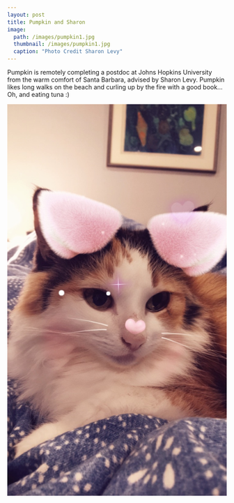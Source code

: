 ```yaml
---
layout: post
title: Pumpkin and Sharon
image:
  path: /images/pumpkin1.jpg
  thumbnail: /images/pumpkin1.jpg
  caption: "Photo Credit Sharon Levy"
---
```


Pumpkin is remotely completing a postdoc at Johns Hopkins University from the warm comfort of Santa Barbara, advised by Sharon Levy.
Pumpkin likes long walks on the beach and curling up by the fire with a good book... Oh, and eating tuna :)

![Picture of Pumpkin](/images/pumpkin2.jpg)
